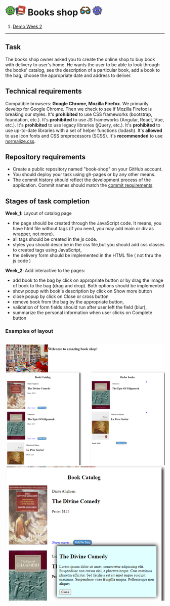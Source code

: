 # ![](./src/assets/icon/readme-icon/greenvir30.png)![](./src/assets/icon/readme-icon/book.png) Books shop ![](./src/assets/icon/readme-icon/glasses.png) ![](./src/assets/icon/readme-icon/violetvir30.png)
1. [Demo Week 2](https://DenViRus.github.io/Book-Shop/src/pages/bookShop/bookShop.html)
---
## Task
The books shop owner asked you to create the online shop to buy book with delivery to user's home. He wants the user to be able to look through the books' catalog, see the description of a particular book, add a book to the bag, choose the appropriate date and address to deliver.
## Technical requirements
Compatible browsers: **Google Chrome, Mozilla Firefox**. We primarily develop for Google Chrome. Then we check to see if Mozilla Firefox is breaking our styles.
It's **prohibited** to use CSS frameworks (bootstrap, foundation, etc.).
It's **prohibited** to use JS frameworks (Angular, React, Vue, etc.).
It's **prohibited** to use legacy libraries (jQuery, etc.).
It's **prohibited** to use up-to-date libraries with a set of helper functions (lodash).
It's **allowed** to use icon fonts and CSS preprocessors (SCSS).
It's **recommended** to use [normalize.css](https://necolas.github.io/normalize.css/).
## Repository requirements
- Create a public repository named "book-shop" on your GitHub account.
- You should deploy your task using gh-pages or by any other means.
- The commit history should reflect the development process of the application. Commit names should match the [commit requirements](https://docs.rs.school/#/git-convention)
## Stages of task completion
**Week_1**: Layout of catalog page
 * the page should be created through the JavaScript code. It means, you have html file without tags (if you need, you may add main or div as wrapper, not more).
 * all tags should be created in the js code.
 * styles you should describe in the css file,but you should add css classes to created tags using JavaScript,
 * the delivery form should be implemented in the HTML file ( not thru the js code )

**Week_2**: Add interactive to the pages:
 * add book to the bag by click on appropriate button or by drag the image of book to the bag (drag and drop). Both options should be implemented
 * show popup with book's description by click on Show more button
 * close popup by click on Close or cross button
 * remove book from the bag by the appropriate button,
 * validation of form fields should run after user left the field (blur),
 * summarize the personal information when user clicks on Complete button


### Examples of layout
![Book catalog](./src/assets/img/readme-img/img.png)
![Popup](./src/assets/img/readme-img/img_1.png)
---